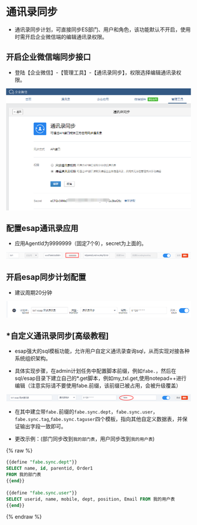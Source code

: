 # 通讯录同步
* 通讯录同步计划，可直接同步ES部门、用户和角色，该功能默认不开启，使用时需开启企业微信端的编辑通讯录权限。

## 开启企业微信端同步接口
* 登陆【企业微信】-【管理工具】-【通讯录同步】，权限选择编辑通讯录权限。

![](./img/txl-1.png)

## 配置esap通讯录应用
* 应用AgentId为9999999（固定7个9），secret为上面的。

![](./img/txl-1.1.png)

## 开启esap同步计划配置
* 建议周期20分钟

![](./img/txl-2.png)

## *自定义通讯录同步[高级教程]
* esap强大的sql模板功能，允许用户自定义通讯录查询sql，从而实现对接各种系统组织架构。

* 具体实现步骤，在admin计划任务中配置脚本前缀，例如`fabe.`，然后在sql/esap目录下建立自己的*.get脚本，例如my_txl.get,使用notepad++进行编辑（注意实际请不要使用fabe.前缀，该前缀已被占用，会被升级覆盖）

![](./img/txl-3.png)

* 在其中建立带`fabe.`前缀的`fabe.sync.dept`，`fabe.sync.user`，`fabe.sync.tag`,`fabe.sync.taguser`四个模板，指向其他自定义数据表，并保证输出字段一致即可。

* 更改示例：(部门同步改到`我的部门表`，用户同步改到`我的用户表`)

{% raw %}
```sql
{{define "fabe.sync.dept"}}
SELECT name, id, parentid, Order1
FROM 我的部门表
{{end}}

{{define "fabe.sync.user"}}
SELECT userid, name, mobile, dept, position, Email FROM 我的用户表
{{end}}
```
{% endraw %}